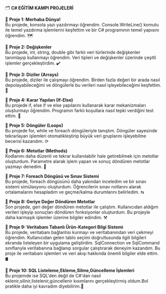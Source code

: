
🗂️ **C# EĞİTİM KAMPI PROJELERİ**  

🚩 **Proje 1: Merhaba Dünya!**  
Bu projede, konsola yazı yazdırmayı öğrendim. Console.WriteLine() komutu ile temel yazdırma işlemlerini keşfettim ve bir C# programının temel yapısını öğrendim. 🗺

🚩 **Proje 2: Değişkenler**  
Bu projede, int, string, double gibi farklı veri türlerinde değişkenler tanımlayıp kullanmayı öğrendim. Veri tipleri ve değişkenler üzerinde çeşitli işlemler gerçekleştirdim. ✔️

🚩 **Proje 3: Diziler (Arrays)**  
Bu projede, diziler ile çalışmayı öğrendim. Birden fazla değeri bir arada nasıl depolayabileceğimi ve döngülerle bu verileri nasıl işleyebileceğimi keşfettim. 🎩

🚩 **Proje 4: Karar Yapıları (If-Else)**  
Bu projede if, else if ve else yapılarını kullanarak karar mekanizmaları oluşturmayı öğrendim. Programın farklı koşullara nasıl tepki verdiğini test ettim. 🔀

🚩 **Proje 5: Döngüler (Loops)**  
Bu projede for, while ve foreach döngüleriyle tanıştım. Döngüler sayesinde tekrarlayan işlemleri otomatikleştirip büyük veri gruplarını işleyebilme becerisi kazandım. ⟳

🚩 **Proje 6: Metotlar (Methods)**  
Kodlarımı daha düzenli ve tekrar kullanılabilir hale getirebilmek için metotlar oluşturdum. Parametre alarak işlem yapan ve sonuç döndüren metotlar yazmayı denedim. 🔎

🚩 **Proje 7: Foreach Döngüsü ve Sınav Sistemi**  
Bu projede, foreach döngüsünü daha yakından inceledim ve bir sınav sistemi simülasyonu oluşturdum. Öğrencilerin sınav notlarını alarak ortalamalarını hesapladım ve geçme/kalma durumlarını belirledim. ⇆

🚩 **Proje 8: Geriye Değer Döndüren Metotlar**  
Son projede, geri değer döndüren metotlar ile çalıştım. Kullanıcıdan aldığım verileri işleyip sonuçları döndüren fonksiyonlar oluşturdum. Bu projeyle daha karmaşık işlemler üzerine bilgiler edindim. ⚒️

🚩 **Proje 9: Veritabanı Tabanlı Ürün-Kategori Bilgi Sistemi**  
Bu projede, veritabanı bağlantısı kurmayı ve veritabanından veri çekmeyi öğrendim. Kullanıcıdan gelen tablo seçimi doğrultusunda ilgili bilgileri ekranda listeleyen bir uygulama geliştirdim. SqlConnection ve SqlCommand sınıflarıyla veritabanına bağlanıp sorgular çalıştırarak deneyim kazandım. Bu proje ile veritabanı işlemleri ve veri akışı hakkında önemli bilgiler elde ettim.🛢

🚩 **Proje 10: SQL Listeleme,Ekleme,Silme,Güncelleme İşlemleri** <br/>
Bu projemde ise SQL'den değil de C#'dan nasıl eklenir,silinir,listelenir,güncellenir kısımlarını gerçekleştirmiş oldum.Bol pratikle daha iyi kavradım diyebilirim.🤝

